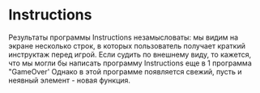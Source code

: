 # Instructions
Результаты программы Instructions незамысловаты: мы видим на экране несколько строк, в которых пользователь получает краткий инструктаж перед игрой. Если
судить по внешнему виду, то кажется, что мы могли бы написать программу Instructions еще в 1 программа "GameOver' Однако в этой программе появляется свежий, пусть и неявный элемент - новая функция.
